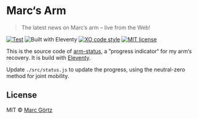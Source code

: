 # Marc‘s Arm

> The latest news on Marc‘s arm – live from the Web!

[![Test](https://github.com/mrcgrtz/arm-status/actions/workflows/test.yml/badge.svg)](https://github.com/mrcgrtz/arm-status/actions/workflows/test.yml)
![Built with Eleventy](https://img.shields.io/badge/Built%20with-11ty-blueviolet)
[![XO code style](https://img.shields.io/badge/code_style-XO-5ed9c7.svg)](https://github.com/sindresorhus/xo)
[![MIT license](https://img.shields.io/github/license/mrcgrtz/arm-status.svg)](https://github.com/mrcgrtz/arm-status/blob/main/LICENSE.md)

This is the source code of
[arm-status](https://mrcgrtz.github.io/arm-status/), a ”progress
indicator“ for my arm‘s recovery. It is build with
[Eleventy](https://www.11ty.dev/).

Update `./src/status.js` to update the progress, using the
neutral-zero method for joint mobility.

## License

MIT © [Marc Görtz](https://marcgoertz.de/)
